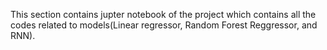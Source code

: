 This section contains jupter notebook of the project which contains all the codes related to models(Linear regressor, Random Forest Reggressor, and RNN).

